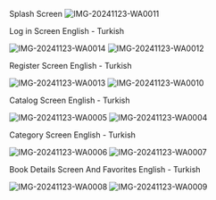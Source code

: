 
Splash Screen
![IMG-20241123-WA0011](https://github.com/user-attachments/assets/dd9c3414-a718-4658-8d49-820802514192)

Log in Screen English            -                                                                                                                   Turkish 

![IMG-20241123-WA0014](https://github.com/user-attachments/assets/e0537e04-617b-46ac-93b4-e79d99cdf119)       ![IMG-20241123-WA0012](https://github.com/user-attachments/assets/1ea7cbe3-e4b0-4b05-9251-d14459aa4112)

Register Screen English         -                                                                                                                    Turkish 

![IMG-20241123-WA0013](https://github.com/user-attachments/assets/bb57144e-c556-45bd-99fb-d37e617feaee)       ![IMG-20241123-WA0010](https://github.com/user-attachments/assets/5be80fdc-7390-4319-b93b-ecbede311854)

Catalog Screen English            -                                                                                                                  Turkish

![IMG-20241123-WA0005](https://github.com/user-attachments/assets/9b5ad4a2-9f68-47d6-8287-d1a8e34caa36)       ![IMG-20241123-WA0004](https://github.com/user-attachments/assets/262b7883-7881-49b3-bd88-61a83be30eff)

Category Screen English            -                                                                                                                  Turkish

![IMG-20241123-WA0006](https://github.com/user-attachments/assets/3e86a972-b320-4408-b21f-60897c3dd155)       ![IMG-20241123-WA0007](https://github.com/user-attachments/assets/01b3067b-2315-4ab4-95e9-30580b138825)

Book Details Screen And Favorites English       -                                                                                                     Turkish

![IMG-20241123-WA0008](https://github.com/user-attachments/assets/7ddff7bf-c3ac-4f18-8a8b-67092cf5c337)        ![IMG-20241123-WA0009](https://github.com/user-attachments/assets/e256d211-da06-4b51-9871-1823625f042b)



  

